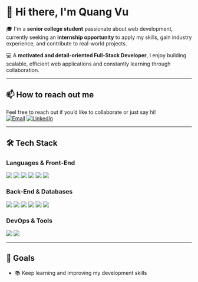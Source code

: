 # 👋 Hi there, I'm Quang Vu

🎓 I'm a **senior college student** passionate about web development, currently seeking an **internship opportunity** to apply my skills, gain industry experience, and contribute to real-world projects.

💻 A **motivated and detail-oriented Full-Stack Developer**, I enjoy building scalable, efficient web applications and constantly learning through collaboration.

---

## 📫 How to reach out me

Feel free to reach out if you’d like to collaborate or just say hi!  
[![Email](https://img.shields.io/badge/Email-Contact-informational?style=flat&logo=gmail)](mailto:truongquangvu4103@gmail.com)
[![LinkedIn](https://img.shields.io/badge/LinkedIn-blue?style=flat&logo=linkedin)](https://www.linkedin.com/in/vu-quang-49805930a)  

---

## 🛠️ Tech Stack

### **Languages & Front-End**

<p>
  <img src="https://img.shields.io/badge/JavaScript-F7DF1E?logo=javascript&logoColor=black&style=for-the-badge" />
  <img src="https://img.shields.io/badge/TypeScript-3178C6?logo=typescript&logoColor=white&style=for-the-badge" />
  <img src="https://img.shields.io/badge/React-61DAFB?logo=react&logoColor=black&style=for-the-badge" />
  <img src="https://img.shields.io/badge/Next.js-000000?logo=nextdotjs&logoColor=white&style=for-the-badge" />
  <img src="https://img.shields.io/badge/ShadCN UI-000000?style=for-the-badge" />
  <img src="https://img.shields.io/badge/Auth.js-0f172a?logo=auth0&logoColor=white&style=for-the-badge" />
</p>

### **Back-End & Databases**

<p>
  <img src="https://img.shields.io/badge/Node.js-339933?logo=node.js&logoColor=white&style=for-the-badge" />
  <img src="https://img.shields.io/badge/Express.js-000000?logo=express&logoColor=white&style=for-the-badge" />
  <img src="https://img.shields.io/badge/NestJS-E0234E?logo=nestjs&logoColor=white&style=for-the-badge" />
  <img src="https://img.shields.io/badge/PostgreSQL-4169E1?logo=postgresql&logoColor=white&style=for-the-badge" />
  <img src="https://img.shields.io/badge/MongoDB-47A248?logo=mongodb&logoColor=white&style=for-the-badge" />
  <img src="https://img.shields.io/badge/Supabase-3ECF8E?logo=supabase&logoColor=white&style=for-the-badge" />
</p>

### **DevOps & Tools**

<p>
  <img src="https://img.shields.io/badge/Docker-2496ED?logo=docker&logoColor=white&style=for-the-badge" />
  <img src="https://img.shields.io/badge/Kubernetes-326CE5?logo=kubernetes&logoColor=white&style=for-the-badge" />
</p>

---

## 🚀 Goals

- 📚 Keep learning and improving my development skills  

<!--
**QuangVu41/QuangVu41** is a ✨ _special_ ✨ repository because its `README.md` (this file) appears on your GitHub profile.

Here are some ideas to get you started:

- 🔭 I’m currently working on ...
- 🌱 I’m currently learning ...
- 👯 I’m looking to collaborate on ...
- 🤔 I’m looking for help with ...
- 💬 Ask me about ...
- 📫 How to reach me: ...
- 😄 Pronouns: ...
- ⚡ Fun fact: ...
-->
